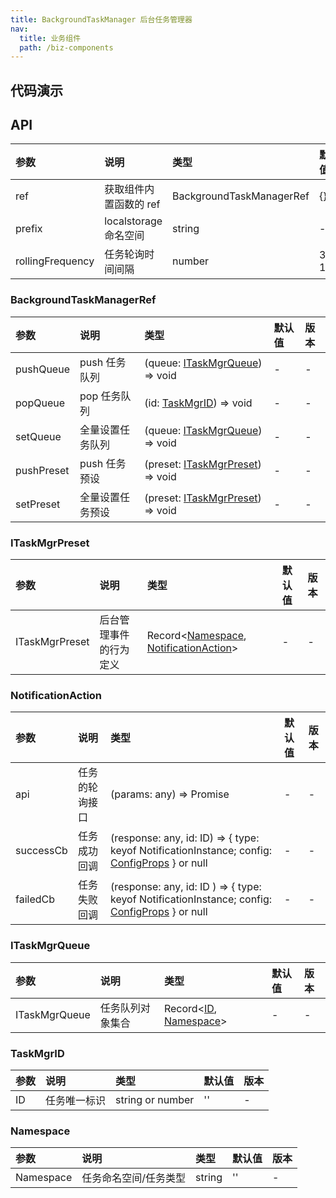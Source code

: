 ```yaml
---
title: BackgroundTaskManager 后台任务管理器
nav:
  title: 业务组件
  path: /biz-components
---
```


## 代码演示

<code src="./demo/NotificationCenterDemo.tsx"></code>

## API

| 参数             | 说明                   | 类型                     | 默认值    | 版本 |
| :--------------- | :--------------------- | :----------------------- | :-------- | :-- |
| ref              | 获取组件内置函数的 ref | BackgroundTaskManagerRef | {}        | - |
| prefix           | localstorage 命名空间  | string                   | -         | - |
| rollingFrequency | 任务轮询时间间隔       | number                   | 3 \* 1000 | - |

### BackgroundTaskManagerRef

| 参数 | 说明 | 类型 | 默认值 | 版本 |
| :-- | :-- | :-- | :-- | :-- |
| pushQueue | push 任务队列 | (queue: [ITaskMgrQueue](background-task-manager#ITaskMgrQueue)) => void | - | - |
| popQueue | pop 任务队列 | (id: [TaskMgrID](background-task-manager#TaskMgrID)) => void | - | - |
| setQueue | 全量设置任务队列 | (queue: [ITaskMgrQueue](background-task-manager#ITaskMgrQueue)) => void | - | - |
| pushPreset | push 任务预设 | (preset: [ITaskMgrPreset](background-task-manager#ITaskMgrPreset)) => void | - | - |
| setPreset | 全量设置任务预设 | (preset: [ITaskMgrPreset](background-task-manager#ITaskMgrPreset)) => void | - | - |

### ITaskMgrPreset

| 参数 | 说明 | 类型 | 默认值 | 版本 |
| :-- | :-- | :-- | :-- | :-- |
| ITaskMgrPreset | 后台管理事件的行为定义 | Record<[Namespace](background-task-manager#Namespace), [NotificationAction](background-task-manager#NotificationAction)> | - | - |

### NotificationAction

| 参数 | 说明 | 类型 | 默认值 | 版本 |
| :-- | :-- | :-- | :-- | :-- |
| api | 任务的轮询接口 | (params: any) => Promise<any> | - | - |
| successCb | 任务成功回调 | (response: any, id: ID) => { type: keyof NotificationInstance; config: [ConfigProps](https://ant.design/components/notification-cn/#API) } or null | - | - |
| failedCb | 任务失败回调 | (response: any, id: ID ) => { type: keyof NotificationInstance; config: [ConfigProps](https://ant.design/components/notification-cn/#API) } or null | - | - |

### ITaskMgrQueue

| 参数 | 说明 | 类型 | 默认值 | 版本 |
| :-- | :-- | :-- | :-- | :-- |
| ITaskMgrQueue | 任务队列对象集合 | Record<[ID](background-task-manager#ID), [Namespace](background-task-manager#Namespace)> | - | - |

### TaskMgrID

| 参数 | 说明         | 类型             | 默认值 | 版本 |
| :--- | :----------- | :--------------- | :----- | :-- |
| ID   | 任务唯一标识 | string or number | ''     | - |

### Namespace

| 参数      | 说明                  | 类型   | 默认值 | 版本 |
| :-------- | :-------------------- | :----- | :----- | :-- |
| Namespace | 任务命名空间/任务类型 | string | ''     | - |
